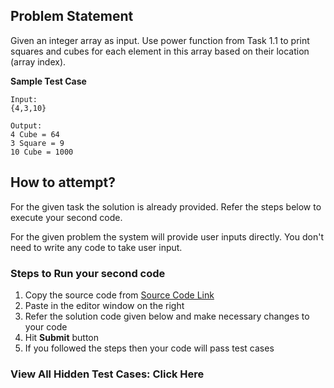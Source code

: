 ## Problem Statement
Given an integer array as input. Use power function from Task 1.1 to print squares 
and cubes for each element in this array based on their location (array index).


**Sample Test Case**
```
Input:
{4,3,10}

Output:
4 Cube = 64
3 Square = 9
10 Cube = 1000
```

## How to attempt?
For the given task the solution is already provided. Refer the steps below to execute your second code.

For the given problem the system will provide user inputs directly. You don't need to write any code to take user input.

### Steps to Run your second code
1. Copy the source code from [Source Code Link](https://raw.githubusercontent.com/Aartiarora22/Lab_assignments/main/P1/T3/Main.java)
2. Paste in the editor window on the right
3. Refer the solution code given below and make necessary changes to your code
4. Hit **Submit** button
5. If you followed the steps then your code will pass test cases

### View All Hidden Test Cases: Click Here
